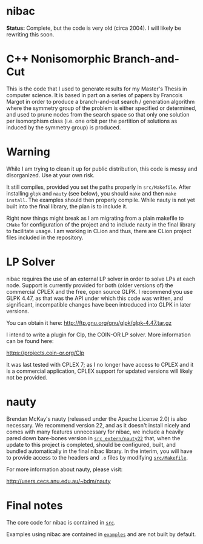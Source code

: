 # nibac

**Status:** Complete, but the code is very old (circa 2004). I will likely be rewriting this soon.

# C++ Nonisomorphic Branch-and-Cut

This is the code that I used to generate results for my Master's Thesis in computer science.
It is based in part on a series of papers by Francois Margot in order to produce a branch-and-cut search / generation algorithm where the symmetry group of the problem is either specified or determined, and used to prune nodes from the search space so that only one solution per isomorphism class (i.e. one orbit per the partition of solutions as induced by the symmetry group) is produced.

# Warning

While I am trying to clean it up for public distribution, this code is messy and disorganized. Use at your own risk.

It still compiles, provided you set the paths properly in `src/Makefile`. After installing `glpk` and `nauty` (see below), you should `make` and then `make install`. The examples should then properly compile. While nauty is not yet built into the final library, the plan is to include it.

Right now things might break as I am migrating from a plain makefile to `CMake` for configuration of the project and to include nauty in the final library to facilitate usage. I am working in CLion and thus, there are CLion project files included in the repository.

# LP Solver

nibac requires the use of an external LP solver in order to solve LPs at each node. Support is currently provided for both (older versions of) the commercial CPLEX and the free, open source GLPK. I recommend you use GLPK 4.47, as that was the API under which this code was written, and significant, incompatible changes have been introduced into GLPK in later versions.

You can obtain it here:
http://ftp.gnu.org/gnu/glpk/glpk-4.47.tar.gz

I intend to write a plugin for Clp, the COIN-OR LP solver. More information can be found here:

https://projects.coin-or.org/Clp

It was last tested with CPLEX 7; as I no longer have access to CPLEX and it is a commercial application, CPLEX support for updated versions will likely not be provided.

# nauty

Brendan McKay's nauty (released under the Apache License 2.0) is also necessary. We recommend version 22, and as it doesn't install nicely and comes with many features unnecessary for nibac, we include a heavily pared down bare-bones version in [`src_extern/nauty22`](src_extern/nauty22) that, when the update to this project is completed, should be configured, built, and bundled automatically in the final nibac library. In the interim, you will have to provide access to the headers and `.o` files by modifying [`src/Makefile`](src/Makefile).

For more information about nauty, please visit:

http://users.cecs.anu.edu.au/~bdm/nauty

# Final notes

The core code for nibac is contained in [`src`](src).

Examples using nibac are contained in [`examples`](examples) and are not built by default.
